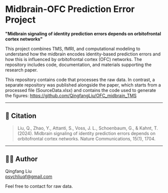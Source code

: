 # Midbrain-OFC Prediction Error Project

**"Midbrain signaling of identity prediction errors depends on orbitofrontal cortex networks"**

This project combines TMS, fMRI, and computational modeling to understand how the midbrain encodes identity-based prediction errors and how this is influenced by orbitofrontal cortex (OFC) networks. The repository includes code, documentation, and materials supporting the research paper.

This repository contains code that processes the raw data. In contrast, a separate repository was published alongside the paper, which starts from a processed file (SourceData.xlsx) and contains the code used to generate the figures:
https://github.com/QingfangLiu/OFC_midbrain_TMS


---

## 📄 Citation

> Liu, Q., Zhao, Y., Attanti, S., Voss, J. L., Schoenbaum, G., & Kahnt, T. (2024). Midbrain signaling of identity prediction errors depends on orbitofrontal cortex networks. Nature Communications, 15(1), 1704.

---

## 👩‍💻 Author

Qingfang Liu  
psychliuqf@gmail.com

Feel free to contact for raw data. 
